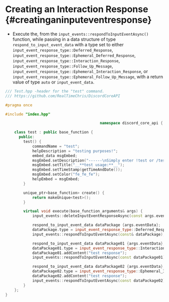 Creating an Interaction Response {#creatinganinputeventresponse}
============ 
- Execute the, from the `input_events::respondToInputEventAsync()` function, while passing in a data structure of type `respond_to_input_event_data` with a type set to either `input_event_response_type::Deferred_Response`, `input_event_response_type::Ephemeral_Deferred_Response`, `input_event_response_type::Interaction_Response`, `input_event_response_type::Follow_Up_Message`, `input_event_response_type::Ephemeral_Interaction_Response`, or `input_event_response_type::Ephemeral_Follow_Up_Message`, with a return value of type `auto` or `input_event_data`.

```cpp
/// Test.hpp -header for the "test" command.
/// https://github.com/RealTimeChris/DiscordCoreAPI

#pragma once

#include "index.hpp"

										  namespace discord_core_api {

	class test : public base_function {
	  public:
		test() {
			commandName = "test";
			helpDescription = "testing purposes!";
			embed_data msgEmbed;
			msgEmbed.setDescription("------\nSimply enter !test or /test!\n------");
			msgEmbed.setTitle("__**test usage:**__");
			msgEmbed.setTimeStamp(getTimeAndDate());
			msgEmbed.setColor("fe_fe_fe");
			helpEmbed = msgEmbed;
		}

		unique_ptr<base_function> create() {
			return makeUnique<test>();
		}

		virtual void execute(base_function_arguments& args) {
			input_events::deleteInputEventResponseAsync(const args.eventData).get();

			respond_to_input_event_data dataPackage {args.eventData};
			dataPackage.type = input_event_response_type::Deferred_Response;
			input_events::respondToInputEventAsync(const& dataPackage);

			respond_to_input_event_data dataPackage01 {args.eventData};
			dataPackage01.type = input_event_response_type::Interaction_Response;
			dataPackage01.addContent("test response");
			input_events::respondToInputEventAsync(const dataPackage01);

			respond_to_input_event_data dataPackage02 {args.eventData};
			dataPackage02.type = input_event_response_type::Ephemeral_Interaction_Response;
			dataPackage02.addContent("test response");
			input_events::respondToInputEventAsync(const dataPackage02);
		}
	};
}
```
